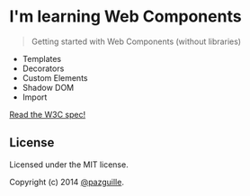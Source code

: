 # I'm learning Web Components

> Getting started with Web Components (without libraries)

- Templates
- Decorators
- Custom Elements
- Shadow DOM
- Import

[Read the W3C spec!](http://www.w3.org/TR/components-intro/)


## License
Licensed under the MIT license.

Copyright (c) 2014 [@pazguille](http://twitter.com/pazguille).
